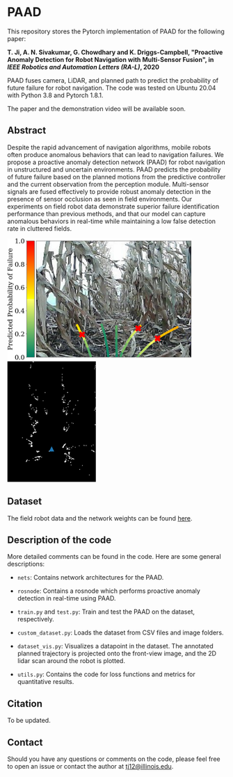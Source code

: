 # PAAD
This repository stores the Pytorch implementation of PAAD for the following paper:

**T. Ji, A. N. Sivakumar, G. Chowdhary and K. Driggs-Campbell, "Proactive Anomaly Detection for Robot Navigation with Multi-Sensor Fusion", in *IEEE Robotics and Automation Letters (RA-L)*, 2020**

PAAD fuses camera, LiDAR, and planned path to predict the probability of future failure for robot navigation. The code was tested on Ubuntu 20.04 with Python 3.8 and Pytorch 1.8.1.

The paper and the demonstration video will be available soon.

## Abstract
Despite the rapid advancement of navigation algorithms, mobile robots often produce anomalous behaviors that can lead to navigation failures. We propose a proactive anomaly detection network (PAAD) for robot navigation in unstructured and uncertain environments. PAAD predicts the probability of future failure based on the planned motions from the predictive controller and the current observation from the perception module. Multi-sensor signals are fused effectively to provide robust anomaly detection in the presence of sensor occlusion as seen in field environments. Our experiments on field robot data demonstrate superior failure identification performance than previous methods, and that our model can capture anomalous behaviors in real-time while maintaining a low false detection rate in cluttered fields.

<img src="/figures/sample_trajectory.png" height="280" /><img src="/figures/sample_lidar.png" height="278" />

## Dataset
The field robot data and the network weights can be found [here](https://uofi.box.com/s/n1qhun9u7lwgtgeyb6hd0tzxpbyxgpl7).

## Description of the code
More detailed comments can be found in the code. Here are some general descriptions:
* `nets`: Contains network architectures for the PAAD.

* `rosnode`: Contains a rosnode which performs proactive anomaly detection in real-time using PAAD.

* `train.py` and `test.py`: Train and test the PAAD on the dataset, respectively.

* `custom_dataset.py`: Loads the dataset from CSV files and image folders.

* `dataset_vis.py`: Visualizes a datapoint in the dataset. The annotated planned trajectory is projected onto the front-view image, and the 2D lidar scan around the robot is plotted.

* `utils.py`: Contains the code for loss functions and metrics for quantitative results.

## Citation
To be updated.

## Contact
Should you have any questions or comments on the code, please feel free to open an issue or contact the author at tj12@illinois.edu.
